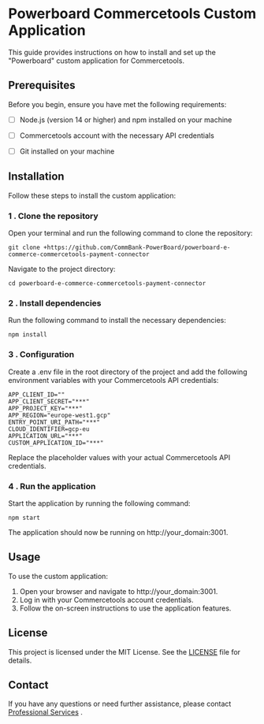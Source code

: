 # Powerboard Commercetools Custom Application

This guide provides instructions on how to install and set up the "Powerboard" custom application for Commercetools.



## Prerequisites
Before you begin, ensure you have met the following requirements:

- [ ] Node.js (version 14 or higher) and npm installed on your machine
- [ ] Commercetools account with the necessary API credentials
- [ ] Git installed on your machine


## Installation

Follow these steps to install the custom application:

### 1 . Clone the repository

Open your terminal and run the following command to clone the repository:

```
git clone +https://github.com/CommBank-PowerBoard/powerboard-e-commerce-commercetools-payment-connector
```

Navigate to the project directory:

```
cd powerboard-e-commerce-commercetools-payment-connector
```

### 2 . Install dependencies

Run the following command to install the necessary dependencies:
```
npm install
```

### 3 . Configuration

Create a .env file in the root directory of the project and add the following environment variables with your Commercetools API credentials:
```
APP_CLIENT_ID=""
APP_CLIENT_SECRET="***"
APP_PROJECT_KEY="***"
APP_REGION="europe-west1.gcp"
ENTRY_POINT_URI_PATH="***"
CLOUD_IDENTIFIER=gcp-eu
APPLICATION_URL="***"
CUSTOM_APPLICATION_ID="***"

```
Replace the placeholder values with your actual Commercetools API credentials.

### 4 . Run the application
Start the application by running the following command:
```
npm start
```

The application should now be running on http://your_domain:3001.

## Usage
To use the custom application:

1. Open your browser and navigate to http://your_domain:3001.
2. Log in with your Commercetools account credentials.
3. Follow the on-screen instructions to use the application features.


## License
This project is licensed under the MIT License. See the [LICENSE](https://rem.mit-license.org/+MIT)  file for details.

## Contact
If you have any questions or need further assistance, please contact [Professional Services](https://www.commbank.com.au/) .
